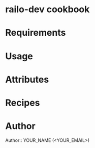 # railo-dev cookbook

# Requirements

# Usage

# Attributes

# Recipes

# Author

Author:: YOUR_NAME (<YOUR_EMAIL>)
